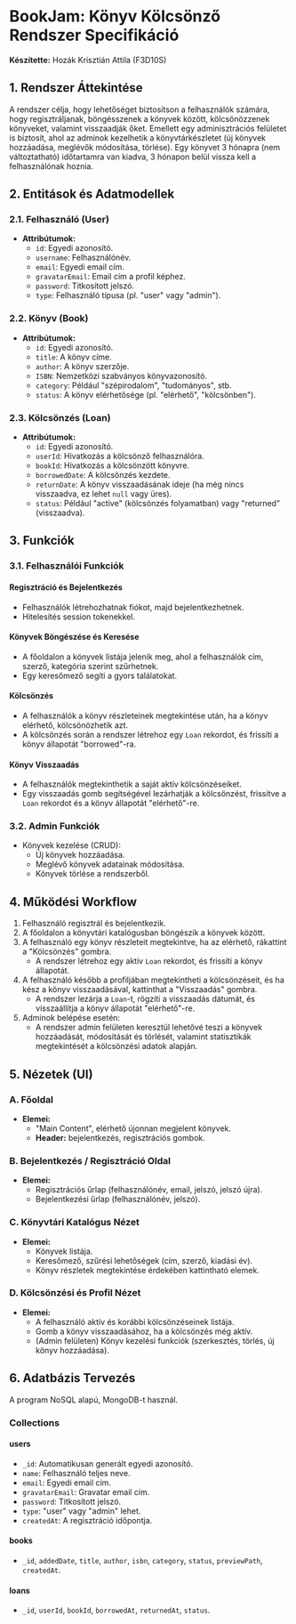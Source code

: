 # BookJam: Könyv Kölcsönző Rendszer Specifikáció

**Készítette:** Hozák Krisztián Attila (F3D10S)

## 1. Rendszer Áttekintése
A rendszer célja, hogy lehetőséget biztosítson a felhasználók számára, hogy regisztráljanak, böngésszenek a könyvek között, kölcsönözzenek könyveket, valamint visszaadják őket. Emellett egy adminisztrációs felületet is biztosít, ahol az adminok kezelhetik a könyvtárkészletet (új könyvek hozzáadása, meglévők módosítása, törlése). Egy könyvet 3 hónapra (nem változtatható) időtartamra van kiadva, 3 hónapon belül vissza kell a felhasználónak hoznia.  

## 2. Entitások és Adatmodellek

### 2.1. Felhasználó (User)
- **Attribútumok:**
  - `id`: Egyedi azonosító.
  - `username`: Felhasználónév.
  - `email`: Egyedi email cím.
  - `gravatarEmail`: Email cím a profil képhez.
  - `password`: Titkosított jelszó.
  - `type`: Felhasználó típusa (pl. "user" vagy "admin").

### 2.2. Könyv (Book)
- **Attribútumok:**
  - `id`: Egyedi azonosító.
  - `title`: A könyv címe.
  - `author`: A könyv szerzője.
  - `ISBN`: Nemzetközi szabványos könyvazonosító.
  - `category`: Például "szépirodalom", "tudományos", stb.
  - `status`: A könyv elérhetősége (pl. "elérhető", "kölcsönben").

### 2.3. Kölcsönzés (Loan)
- **Attribútumok:**
  - `id`: Egyedi azonosító.
  - `userId`: Hivatkozás a kölcsönző felhasználóra.
  - `bookId`: Hivatkozás a kölcsönzött könyvre.
  - `borrowedDate`: A kölcsönzés kezdete.
  - `returnDate`: A könyv visszaadásának ideje (ha még nincs visszaadva, ez lehet `null` vagy üres).
  - `status`: Például "active" (kölcsönzés folyamatban) vagy "returned" (visszaadva).

## 3. Funkciók

### 3.1. Felhasználói Funkciók

#### Regisztráció és Bejelentkezés
- Felhasználók létrehozhatnak fiókot, majd bejelentkezhetnek.
- Hitelesítés session tokenekkel.

#### Könyvek Böngészése és Keresése
- A főoldalon a könyvek listája jelenik meg, ahol a felhasználók cím, szerző, kategória szerint szűrhetnek.
- Egy keresőmező segíti a gyors találatokat.

#### Kölcsönzés
- A felhasználók a könyv részleteinek megtekintése után, ha a könyv elérhető, kölcsönözhetik azt.
- A kölcsönzés során a rendszer létrehoz egy `Loan` rekordot, és frissíti a könyv állapotát "borrowed"-ra.

#### Könyv Visszaadás
- A felhasználók megtekinthetik a saját aktív kölcsönzéseiket.
- Egy visszaadás gomb segítségével lezárhatják a kölcsönzést, frissítve a `Loan` rekordot és a könyv állapotát "elérhető"-re.

### 3.2. Admin Funkciók
- Könyvek kezelése (CRUD):
  - Új könyvek hozzáadása.
  - Meglévő könyvek adatainak módosítása.
  - Könyvek törlése a rendszerből.

## 4. Működési Workflow
1. Felhasználó regisztrál és bejelentkezik.
2. A főoldalon a könyvtári katalógusban böngészik a könyvek között.
3. A felhasználó egy könyv részleteit megtekintve, ha az elérhető, rákattint a "Kölcsönzés" gombra.
   - A rendszer létrehoz egy aktív `Loan` rekordot, és frissíti a könyv állapotát.
4. A felhasználó később a profiljában megtekintheti a kölcsönzéseit, és ha kész a könyv visszaadásával, kattinthat a "Visszaadás" gombra.
   - A rendszer lezárja a `Loan`-t, rögzíti a visszaadás dátumát, és visszaállítja a könyv állapotát "elérhető"-re.
5. Adminok belépése esetén:
   - A rendszer admin felületen keresztül lehetővé teszi a könyvek hozzáadását, módosítását és törlését, valamint statisztikák megtekintését a kölcsönzési adatok alapján.

## 5. Nézetek (UI)

### A. Főoldal
- **Elemei:**
  - "Main Content", elérhető újonnan megjelent könyvek.
  - **Header:** bejelentkezés, regisztrációs gombok.

### B. Bejelentkezés / Regisztráció Oldal
- **Elemei:**
  - Regisztrációs űrlap (felhasználónév, email, jelszó, jelszó újra).
  - Bejelentkezési űrlap (felhasználónév, jelszó).

### C. Könyvtári Katalógus Nézet
- **Elemei:**
  - Könyvek listája.
  - Keresőmező, szűrési lehetőségek (cím, szerző, kiadási év).
  - Könyv részletek megtekintése érdekében kattintható elemek.

### D. Kölcsönzési és Profil Nézet
- **Elemei:**
  - A felhasználó aktív és korábbi kölcsönzéseinek listája.
  - Gomb a könyv visszaadásához, ha a kölcsönzés még aktív.
  - (Admin felületen) Könyv kezelési funkciók (szerkesztés, törlés, új könyv hozzáadása).

## 6. Adatbázis Tervezés
A program NoSQL alapú, MongoDB-t használ.

### Collections
#### users
- `_id`: Automatikusan generált egyedi azonosító.
- `name`: Felhasználó teljes neve.
- `email`: Egyedi email cím.
- `gravatarEmail`: Gravatar email cím.
- `password`: Titkosított jelszó.
- `type`: "user" vagy "admin" lehet.
- `createdAt`: A regisztráció időpontja.

#### books
- `_id`, `addedDate`, `title`, `author`, `isbn`, `category`, `status`, `previewPath`, `createdAt`.

#### loans
- `_id`, `userId`, `bookId`, `borrowedAt`, `returnedAt`, `status`.

